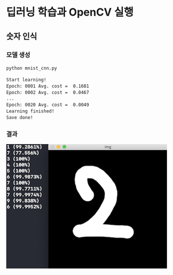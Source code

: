 # 딥러닝 학습과 OpenCV 실행

## 숫자 인식

### 모델 생성

```bash
python mnist_cnn.py
```

```bash
Start learning!
Epoch: 0001 Avg. cost =  0.1681
Epoch: 0002 Avg. cost =  0.0467
...
Epoch: 0020 Avg. cost =  0.0049
Learning finished!
Save done!
```

### 결과

![](images/deep.1.png)
